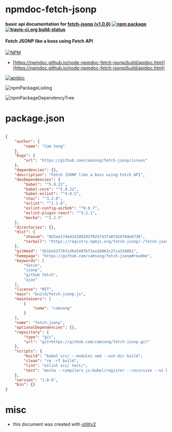 # npmdoc-fetch-jsonp

#### basic api documentation for  [fetch-jsonp (v1.0.6)](https://github.com/camsong/fetch-jsonp#readme)  [![npm package](https://img.shields.io/npm/v/npmdoc-fetch-jsonp.svg?style=flat-square)](https://www.npmjs.org/package/npmdoc-fetch-jsonp) [![travis-ci.org build-status](https://api.travis-ci.org/npmdoc/node-npmdoc-fetch-jsonp.svg)](https://travis-ci.org/npmdoc/node-npmdoc-fetch-jsonp)

#### Fetch JSONP like a boss using Fetch API

[![NPM](https://nodei.co/npm/fetch-jsonp.png?downloads=true&downloadRank=true&stars=true)](https://www.npmjs.com/package/fetch-jsonp)

- [https://npmdoc.github.io/node-npmdoc-fetch-jsonp/build/apidoc.html](https://npmdoc.github.io/node-npmdoc-fetch-jsonp/build/apidoc.html)

[![apidoc](https://npmdoc.github.io/node-npmdoc-fetch-jsonp/build/screenCapture.buildCi.browser.%252Ftmp%252Fbuild%252Fapidoc.html.png)](https://npmdoc.github.io/node-npmdoc-fetch-jsonp/build/apidoc.html)

![npmPackageListing](https://npmdoc.github.io/node-npmdoc-fetch-jsonp/build/screenCapture.npmPackageListing.svg)

![npmPackageDependencyTree](https://npmdoc.github.io/node-npmdoc-fetch-jsonp/build/screenCapture.npmPackageDependencyTree.svg)



# package.json

```json

{
    "author": {
        "name": "Cam Song"
    },
    "bugs": {
        "url": "https://github.com/camsong/fetch-jsonp/issues"
    },
    "dependencies": {},
    "description": "Fetch JSONP like a boss using Fetch API",
    "devDependencies": {
        "babel": "^5.8.21",
        "babel-core": "^5.8.21",
        "babel-eslint": "^4.0.5",
        "chai": "^3.2.0",
        "eslint": "^1.1.0",
        "eslint-config-airbnb": "^0.0.7",
        "eslint-plugin-react": "^3.2.1",
        "mocha": "^2.2.5"
    },
    "directories": {},
    "dist": {
        "shasum": "8d2ae174ed14108292f025f43fa07d2078de6736",
        "tarball": "https://registry.npmjs.org/fetch-jsonp/-/fetch-jsonp-1.0.6.tgz"
    },
    "gitHead": "3b1be53776fa36a548fbf2aa16063c27ca318661",
    "homepage": "https://github.com/camsong/fetch-jsonp#readme",
    "keywords": [
        "fetch",
        "jsonp",
        "github fetch",
        "ajax"
    ],
    "license": "MIT",
    "main": "build/fetch-jsonp.js",
    "maintainers": [
        {
            "name": "camsong"
        }
    ],
    "name": "fetch-jsonp",
    "optionalDependencies": {},
    "repository": {
        "type": "git",
        "url": "git+https://github.com/camsong/fetch-jsonp.git"
    },
    "scripts": {
        "build": "babel src/ --modules umd --out-dir build",
        "clean": "rm -rf build",
        "lint": "eslint src/ test/",
        "test": "mocha --compilers js:babel/register --recursive --ui bdd --reporter spec"
    },
    "version": "1.0.6",
    "bin": {}
}
```



# misc
- this document was created with [utility2](https://github.com/kaizhu256/node-utility2)
